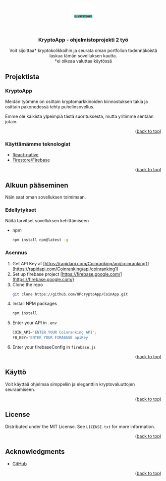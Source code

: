 <div id="top"></div>

<!-- PROJECT LOGO -->
<br />
<div align="center">
  <a href="">
    <img src="images/logo.png" alt="Logo" width="80" height="80">
  </a>

  <h3 align="center">KryptoApp - ohjelmistoprojekti 2 työ</h3>

  <p align="center">
     Voit sijoittaa* kryptokolikkoihin ja seurata oman portfolion todennäköistä laskua tämän sovelluksen kautta.
    <br />
    *ei oikeaa valuttaa käytössä
  </p>
</div>



<!-- ABOUT THE PROJECT -->
## Projektista

<h3> KryptoApp </h3>

Meidän työmme on osittain kryptomarkkinoiden kiinnostuksen takia ja osittain pakonedessä tehty puhelinsovellus.

Emme ole kaikista ylpeimpiä tästä suorituksesta, mutta yritimme sentään jotain.

<p align="right">(<a href="#top">back to top</a>)</p>



### Käyttämämme teknologiat

* [React-native](https://reactnative.dev/)
* [Firestore/Firebase](https://firebase.google.com/)

<p align="right">(<a href="#top">back to top</a>)</p>



<!-- GETTING STARTED -->
## Alkuun pääseminen

Näin saat oman sovelluksen toimimaan.

### Edellytykset

Näitä tarvitset sovelluksen kehittämiseen
* npm
  ```sh
  npm install npm@latest -g
  ```

### Asennus

1. Get API Key at [https://rapidapi.com/Coinranking/api/coinranking1](https://rapidapi.com/Coinranking/api/coinranking1)
2. Set up firebase project [https://firebase.google.com/](https://firebase.google.com/)
2. Clone the repo
   ```sh
   git clone https://github.com/OPcryptoApp/CoinApp.git
   ```
3. Install NPM packages
   ```sh
   npm install
   ```
4. Enter your API in `.env`
   ```js
   COIN_API='ENTER YOUR Coinranking API';
   FB_KEY='ENTER YOUR FIRABASE apiKey
   ```
5. Enter your firebaseConfig in `firebase.js`

<p align="right">(<a href="#top">back to top</a>)</p>



<!-- USAGE EXAMPLES -->
## Käyttö

Voit käyttää ohjelmaa simppeliin ja eleganttiin kryptovaluuttojen seuraamiseen.

<p align="right">(<a href="#top">back to top</a>)</p>


<!-- LICENSE -->
## License

Distributed under the MIT License. See `LICENSE.txt` for more information.

<p align="right">(<a href="#top">back to top</a>)</p>


<!-- ACKNOWLEDGMENTS -->
## Acknowledgments

* [GitHub](https://github.com)

<p align="right">(<a href="#top">back to top</a>)</p>


